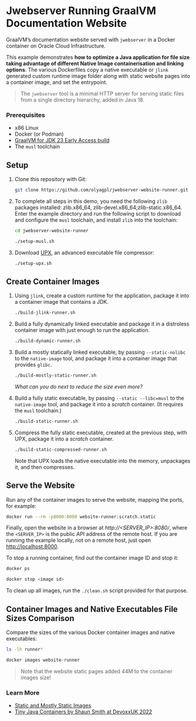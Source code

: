 # Jwebserver Running GraalVM Documentation Website 

GraalVM’s documentation website served with `jwebserver` in a Docker container on Oracle Cloud Infrastructure.

This example demonstrates **how to optimize a Java application for file size taking advantage of different Native Image containerisation and linking options**. 
The various Dockerfiles copy a native executable or `jlink` generated custom runtime image folder along with static website pages into a container image, and set the entrypoint.

> The `jwebserver` tool is a minimal HTTP server for serving static files from a single directory hierarchy, added in Java 18.

### Prerequisites

* x86 Linux 
* Docker (or Podman)
* [GraalVM for JDK 23 Early Access build](https://github.com/graalvm/oracle-graalvm-ea-builds/releases)
* The `musl` toolchain

## Setup

1. Clone this repository with Git:
    ```bash
    git clone https://github.com/olyagpl/jwebserver-website-runner.git 
    ```

2. To complete all steps in this demo, you need the following `zlib` packages installed: zlib.x86_64, zlib-devel.x86_64;zlib-static.x86_64. Enter the example directory and run the following script to download and configure the `musl` toolchain, and install `zlib` into the toolchain:
    ```bash
    cd jwebserver-website-runner
    ```
    ```bash
    ./setup-musl.sh
    ```

3. Download [UPX](https://upx.github.io/), an advanced executable file compressor:
    ```bash
    ./setup-upx.sh
    ```

## Create Container Images

1. Using `jlink`, create a custom runtime for the application, package it into a container image that contains a JDK.
    ```bash
    ./build-jlink-runner.sh
    ```

2. Build a fully dynamically linked executable and package it in a distroless container image with just enough to run the application.
    ```bash
    ./build-dynamic-runner.sh
    ```

3. Build a mostly statically linked executable, by passing `--static-nolibc` to the `native-image` tool, and package it into a container image that provides `glibc`.
    ```bash
    ./build-mostly-static-runner.sh
    ```

    _What can you do next to reduce the size even more?_

4. Build a fully static executable, by passing `--static --libc=musl` to the `native-image` tool, and package it into a _scratch_ container. (It requires the `musl` toolchain.)
    ```bash
    ./build-static-runner.sh
    ```

5. Compress the fully static executable, created at the previous step, with UPX, package it into a _scratch_ container.
    ```bash
    ./build-static-compressed-runner.sh
    ```
    Note that UPX loads the native executable into the memory, unpackages it, and then compresses.

## Serve the Website

Run any of the container images to serve the website, mapping the ports, for example: 
```bash
docker run --rm -p8000:8000 website-runner:scratch.static
```

Finally, open the website in a browser at _http://<SERVER_IP>:8080/_, where the `<SERVER_IP>` is the public API address of the remote host.
If you are running the example locally, not on a remote host, just open [http://localhost:8000](http://localhost:8000). 

To stop a running container, find out the container image ID and stop it:
```bash
docker ps
```
```bash
docker stop <image id>
```

To clean up all images, run the `./clean.sh` script provided for that purpose. 

## Container Images and Native Executables File Sizes Comparison

Compare the sizes of the various Docker container images and native executables:
```bash
ls -lh runner*
```

```bash
docker images website-runner
```

> Note that the website static pages added 44M to the container images size!

### Learn More

- [Static and Mostly Static Images](https://www.graalvm.org/latest/reference-manual/native-image/guides/build-static-executables/)
- [Tiny Java Containers by Shaun Smith at DevoxxUK 2022](https://youtu.be/6wYrAtngIVo)